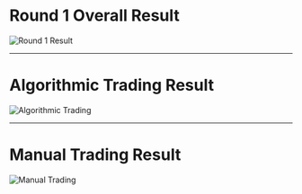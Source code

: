 # Round 1 Overall Result  
![Round 1 Result](https://github.com/user-attachments/assets/0c0e99f1-e62a-481e-b342-979278ab8537)

---

# Algorithmic Trading Result  
![Algorithmic Trading](https://github.com/user-attachments/assets/63410d89-588e-45b9-adec-e2d7fc174f13)

---

# Manual Trading Result  
![Manual Trading](https://github.com/user-attachments/assets/ea5275b9-59a5-4823-8ded-e6aabc47b447)
